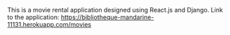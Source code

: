 This is a movie rental application designed using React.js and Django. 
Link to the application: https://bibliotheque-mandarine-11131.herokuapp.com/movies
